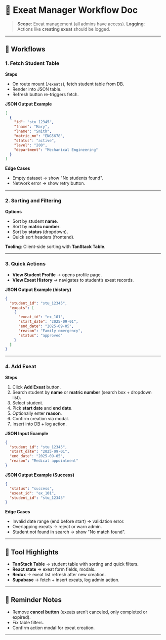 # 📘 Exeat Manager Workflow Doc

> **Scope**: Exeat management (all admins have access).
> **Logging**: Actions like **creating exeat** should be logged.

---

## 🔹 Workflows

### 1. Fetch Student Table

**Steps**

- On route mount (`/exeats`), fetch student table from DB.
- Render into JSON table.
- Refresh button re-triggers fetch.

**JSON Output Example**

```json
[
  {
    "id": "stu_12345",
    "fname": "Mary",
    "lname": "Smith",
    "matric_no": "ENG5678",
    "status": "active",
    "level": "200",
    "department": "Mechanical Engineering"
  }
]
```

**Edge Cases**

- Empty dataset → show "No students found".
- Network error → show retry button.

---

### 2. Sorting and Filtering

**Options**

- Sort by student **name**.
- Sort by **matric number**.
- Sort by **status** (dropdown).
- Quick sort headers (frontend).

**Tooling**: Client-side sorting with **TanStack Table**.

---

### 3. Quick Actions

- **View Student Profile** → opens profile page.
- **View Exeat History** → navigates to student’s exeat records.

**JSON Output Example (history)**

```json
{
  "student_id": "stu_12345",
  "exeats": [
    {
      "exeat_id": "ex_101",
      "start_date": "2025-09-01",
      "end_date": "2025-09-05",
      "reason": "Family emergency",
      "status": "approved"
    }
  ]
}
```

---

### 4. Add Exeat

**Steps**

1. Click **Add Exeat** button.
2. Search student by **name** or **matric number** (search box + dropdown list).
3. Select student.
4. Pick **start date** and **end date**.
5. Optionally enter **reason**.
6. Confirm creation via modal.
7. Insert into DB + log action.

**JSON Input Example**

```json
{
  "student_id": "stu_12345",
  "start_date": "2025-09-01",
  "end_date": "2025-09-05",
  "reason": "Medical appointment"
}
```

**JSON Output Example (Success)**

```json
{
  "status": "success",
  "exeat_id": "ex_101",
  "student_id": "stu_12345"
}
```

**Edge Cases**

- Invalid date range (end before start) → validation error.
- Overlapping exeats → reject or warn admin.
- Student not found in search → show "No match found".

---

## 🔹 Tool Highlights

- **TanStack Table** → student table with sorting and quick filters.
- **React state** → exeat form fields, modals.
- **Redux** → exeat list refresh after new creation.
- **Supabase** → fetch + insert exeats, log admin action.

---

## 📝 Reminder Notes

- Remove **cancel button** (exeats aren’t canceled, only completed or expired).
- Fix table filters.
- Confirm action modal for exeat creation.

---
